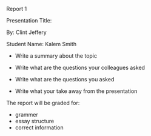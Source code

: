 Report 1

Presentation Title: 

By: Clint Jeffery

Student Name: Kalem Smith

- Write a summary about the topic


- Write what are the questions your colleagues asked


- Write what are the questions you asked


- Write what your take away from the presentation



The report will be graded for:
- grammer
- essay structure
- correct information
